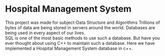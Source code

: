 # Hospital Management System
This project was made for subject-Data Structure and Algorithms
Trillions of bytes of data are being stored in servers around the world. Databases are being used in every aspect of our lives.  
SQL is one of the most basic methods to use such a database. But have you ever thought about using C++ to maintain such a database. 
Here we have implemented a Hospital Management System database in c++.
